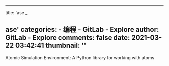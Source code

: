 
---
title: 'ase
_

ase'
categories: 
    - 编程
    - GitLab - Explore
author: GitLab - Explore
comments: false
date: 2021-03-22 03:42:41
thumbnail: ''
---

<div>   
Atomic Simulation Environment: A Python library for working with atoms
  
</div>
            